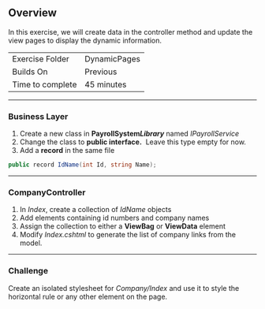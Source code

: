 ## Overview

In this exercise, we will create data in the controller method and update the view pages to display the dynamic information.

| | |
| --------- | --------------------------- |
| Exercise Folder | DynamicPages |
| Builds On | Previous |
| Time to complete | 45 minutes  

---

### Business Layer

1. Create a new class in **PayrollSystem**_**Library**_ named _IPayrollService_
1. Change the class to **public interface.**  Leave this type empty for now.
1. Add a **record** in the same file     
```c#
public record IdName(int Id, string Name);
```
---
### CompanyController

1. In _Index_, create a collection of _IdName_ objects
1. Add elements containing id numbers and company names
1. Assign the collection to either a **ViewBag** or **ViewData** element 
1. Modify _Index.cshtml_ to generate the list of company links from the model.

---

### Challenge
Create an isolated stylesheet for *Company/Index* and use it to style the horizontal rule or any other element on the page.
